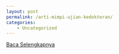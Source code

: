 ```yaml
---
layout: post
permalink: /arti-mimpi-ujian-kedokteran/
categories:
    - Uncategorized
---
```


[Baca Selengkapnya](/02)